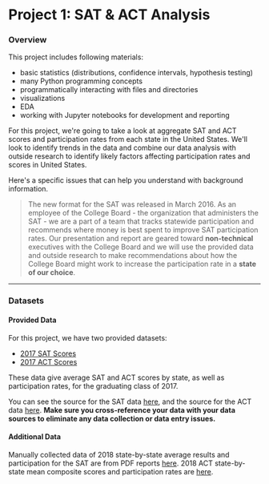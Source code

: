 # Project 1: SAT & ACT Analysis

### Overview

This project includes following materials: 
- basic statistics (distributions, confidence intervals, hypothesis testing)
- many Python programming concepts
- programmatically interacting with files and directories
- visualizations
- EDA
- working with Jupyter notebooks for development and reporting

For this project, we're going to take a look at aggregate SAT and ACT scores and participation rates from each state in the United States. We'll look to identify trends in the data and combine our data analysis with outside research to identify likely factors affecting participation rates and scores in United States.

Here's a specific issues that can help you understand with background information.
> The new format for the SAT was released in March 2016. As an employee of the College Board - the organization that administers the SAT - we are a part of a team that tracks statewide participation and recommends where money is best spent to improve SAT participation rates. Our presentation and report are geared toward **non-technical** executives with the College Board and we will use the provided data and outside research to make recommendations about how the College Board might work to increase the participation rate in a **state of our choice**.

---

### Datasets

#### Provided Data

For this project, we have two provided datasets:

- [2017 SAT Scores](./data/sat_2017.csv)
- [2017 ACT Scores](./data/act_2017.csv)

These data give average SAT and ACT scores by state, as well as participation rates, for the graduating class of 2017.

You can see the source for the SAT data [here](https://blog.collegevine.com/here-are-the-average-sat-scores-by-state/), and the source for the ACT data [here](https://blog.prepscholar.com/act-scores-by-state-averages-highs-and-lows). **Make sure you cross-reference your data with your data sources to eliminate any data collection or data entry issues.**

#### Additional Data

Manually collected data of 2018 state-by-state average results and participation for the SAT are from PDF reports [here](https://reports.collegeboard.org/sat-suite-program-results/state-results). 2018 ACT state-by-state mean composite scores and participation rates are [here](http://www.act.org/content/dam/act/unsecured/documents/cccr2018/Average-Scores-by-State.pdf).